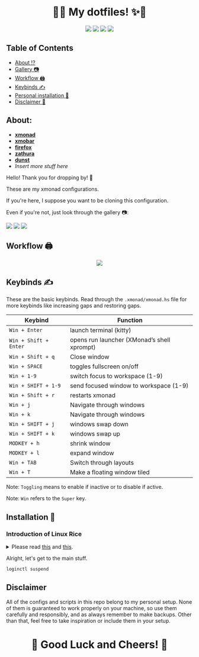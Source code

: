 <h1 align="center">🚀✨ My dotfiles! ✨🚀</h1>


<p align="center">
  <a href="https://github.com/FuzzyGrim/dotfiles/stargazers"><img src="https://img.shields.io/github/stars/FuzzyGrim/dotfiles?color=ffd5cd&style=for-the-badge&logo=starship"></a>
  <a href="https://github.com/FuzzyGrim/dotfiles/issues"><img src="https://img.shields.io/github/issues/FuzzyGrim/dotfiles?color=d35d6e&style=for-the-badge&logo=codecov"></a>
  <a href="https://github.com/FuzzyGrim/dotfiles/network/members"><img src="https://img.shields.io/github/forks/FuzzyGrim/dotfiles?color=84afdb&style=for-the-badge&logo=jfrog-bintray"></a>
  <a href="https://github.com/Fuzzygrim/dotfiles/blob/master/LICENSE"><img src="https://img.shields.io/badge/license-MIT-orange.svg?color=90c861&style=for-the-badge&logo=mitsubishi"></a>
</p>

## Table of Contents

- [About ⁉️](#about)
- [Gallery 📷](#gal)
- [Workflow 🖨️](#workflow)
- [Keybinds ✍️](#keybinds)
- [Personal installation 🤵‍](#inst)
- [Disclaimer 🔫](#disclaimer)


<a id="about"></a>

## About:


- **[xmonad](https://github.com/FuzzyGrim/dotfiles/blob/master/.xmonad/xmonad.hs)**
- **[xmobar](https://github.com/FuzzyGrim/dotfiles/tree/master/.config/xmobar/xmobarrc0)**
- **[firefox](https://github.com/FuzzyGrim/dotfiles/blob/master/.mozilla/firefox/r056xtue.default-release/chrome/userChrome.css)**
- **[zathura](https://github.com/FuzzyGrim/dotfiles/tree/master/.config/zathura/zathurarc)**
- **[dunst](https://github.com/FuzzyGrim/dotfiles/blob/master/.config/dunst/dunstrc)**
- *Insert more stuff here*


Hello! Thank you for dropping by! 👋

These are my xmonad configurations.

If you're here, I suppose you want to be cloning this configuration. 

Even if you're not, just look through the gallery 📷:



<a id="gal"></a>
<img src='https://github.com/FuzzyGrim/dotfiles/blob/master/screenshots/default.png'>
<img src='https://github.com/FuzzyGrim/dotfiles/blob/master/screenshots/main.png'>
<img src='https://github.com/FuzzyGrim/dotfiles/blob/master/screenshots/firefox_zathura.png'>


<a id="workflow"></a>

## Workflow 🖨️

<p align="center">
  <img src="https://github.com/FuzzyGrim/dotfiles/blob/master/screenshots/workflow.gif">
</p>


<a id="keybinds"></a>
## Keybinds ✍️

These are the basic keybinds. Read through the `.xmonad/xmonad.hs` file for more keybinds like increasing gaps and restoring gaps.

| Keybind                |                  Function                   |
| ---------------------- |  ----------------------------------------   |
| `Win + Enter`          |           launch terminal (kitty)           |
| `Win + Shift + Enter`  | opens run launcher (XMonad’s shell xprompt) |
| `Win + Shift + q`      |                Close window                 |
| `Win + SPACE`          |          toggles fullscreen on/off          |
| `Win + 1-9`            |       switch focus to workspace (1-9)       |
| `Win + SHIFT + 1-9`    |   send focused window to workspace (1-9)    |
| `Win + Shift + r`      |               restarts xmonad               |
| `Win + j`              |          Navigate through windows           |
| `Win + k`              |          Navigate through windows           |
| `Win + SHIFT + j`      |              windows swap down              |
| `Win + SHIFT + k`      |               windows swap up               |
| `MODKEY + h`           |                shrink window                |
| `MODKEY + l`           |                expand window                |
| `Win + TAB`            |           Switch through layouts            |
| `Win + T`              |        Make a floating window tiled         |

Note: `Toggling` means to enable if inactive or to disable if active.


Note: `Win` refers to the `Super` key.


<a id="inst"></a>
## Installation 🤵‍

### Introduction of Linux Rice

<details>
<summary>Please read <a target="_blank" href="https://crispgm.com/page/the-fascinating-arch-linux-rice.html">this</a> and <a target="_blank" href="https://jie-fang.github.io/blog/basics-of-ricing">this</a>.</summary>
  
<br>

<p align="center"><a href="#introduction-of-linux-rice"><img src="https://i.redd.it/yu0auhxk5nyz.png" alt="unixporn"/></a></p>

</details>


<a id="inst"></a>

  
Alright, let's get to the main stuff.

```bash
loginctl suspend
```


<a id="disclaimer"></a>
## Disclaimer

All of the configs and scripts in this repo belong to my personal setup. None of them is guaranteed to work properly on your machine, so use them carefully and responsibly, and as always remember to make backups. Other than that, feel free to take inspiration or include them in your setup.


<h1 align="center">🌟 Good Luck and Cheers! 🌟</h1>
